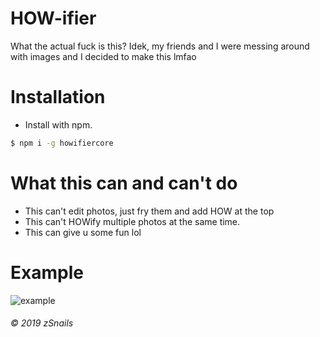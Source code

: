 # HOW-ifier

What the actual fuck is this? Idek, my friends and I were messing around with images and I decided to make this lmfao

# Installation

* Install with npm.

```bash
$ npm i -g howifiercore
```

# What this can and can't do

* This can't edit photos, just fry them and add HOW at the top
* This can't HOWify multiple photos at the same time.
* This can give u some fun lol

# Example

![example]()

###### © 2019 zSnails

